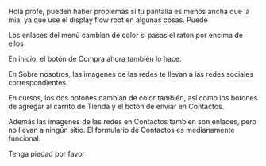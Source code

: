 

Hola profe, pueden haber problemas si tu pantalla es menos ancha que la mia, ya que use el display flow root en algunas cosas. Puede 

Los enlaces del menú cambian de color si pasas el raton por encima de ellos

En inicio, el botón de Compra ahora también lo hace.

En Sobre nosotros, las imagenes de las redes te llevan a las redes sociales correspondientes

En cursos, los dos botones cambian de color también, así como los botones de agregar al carrito de Tienda y el botón de enviar en Contactos.

Además las imagenes de las redes en Contactos tambien son enlaces, pero no llevan a ningún sitio. El formulario de Contactos es medianamente funcional.


Tenga piedad por favor 
